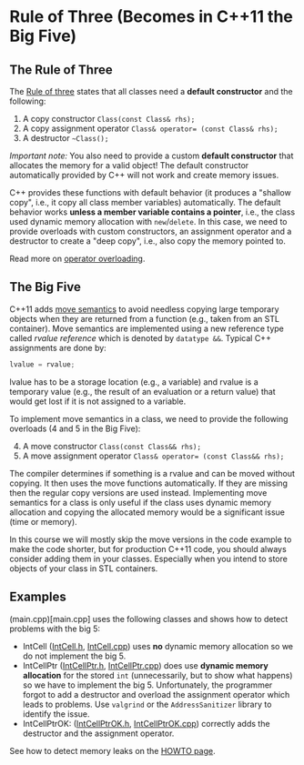 # Rule of Three (Becomes in C++11 the Big Five)

## The Rule of Three

The [Rule of three](https://en.wikipedia.org/wiki/Rule_of_three_(C%2B%2B_programming)) states that all classes need a **default constructor** and the following:
 
 1. A copy constructor `Class(const Class& rhs);`
 2. A copy assignment operator `Class& operator= (const Class& rhs);` 
 3. A destructor `~Class();`

 *Important note:* You also need to provide a custom **default constructor** that allocates the memory for a valid object! The default constructor automatically provided by C++ will not work and create memory issues. 

C++ provides these functions with default behavior (it produces a "shallow copy", i.e., it copy all class member variables) automatically. The default behavior works **unless a member variable contains a pointer**, i.e., the class used dynamic memory allocation with `new`/`delete`. In this case, we need 
to provide overloads with custom constructors, an assignment operator and a destructor to create a "deep copy", i.e., also copy the memory pointed to.

Read more on [operator overloading](https://en.cppreference.com/w/cpp/language/operators).

## The Big Five

C++11 adds [move semantics](https://www.cprogramming.com/c++11/rvalue-references-and-move-semantics-in-c++11.html) to avoid needless copying large temporary objects when they are returned from a function (e.g., taken from an STL container). Move semantics are implemented using a new reference type called _rvalue reference_ which is denoted
by `datatype &&`. Typical C++ assignments are done by: 

```cpp
lvalue = rvalue;
``` 

lvalue has to be a storage location (e.g., a variable) and
rvalue is a temporary value (e.g., the result of an evaluation or a return value) that would get lost if it is not assigned to a variable.

To implement move semantics in a class, we need to provide the following overloads (4 and 5 in the Big Five):

4. A move constructor `Class(const Class&& rhs);`
5. A move assignment operator `Class& operator= (const Class&& rhs);`
 
The compiler determines if something is a rvalue and can be moved without copying. It then uses the move functions automatically. If they are missing then the regular copy versions are used instead.
Implementing move semantics for a class is only useful if the class uses dynamic memory allocation and
copying the allocated memory would be a significant issue (time or memory).

In this course we will mostly skip the move versions in the code example to make the code shorter, but for production C++11 code, you should always consider adding them in your classes. Especially when you intend to store objects of your class in
STL containers.

## Examples

(main.cpp)[main.cpp] uses the following classes and shows how to detect problems with the big 5:

* IntCell ([IntCell.h](IntCell.h), [IntCell.cpp](IntCell.cpp)) uses **no** dynamic memory allocation so we do not implement the big 5.
* IntCellPtr ([IntCellPtr.h](IntCellPtr.h), [IntCellPtr.cpp](IntCellPtr.cpp)) does use **dynamic memory allocation** for the stored `int` (unnecessarily, but to show what happens) so we have to implement the big 5. Unfortunately, the programmer forgot to add a destructor and overload the assignment operator which leads to problems. Use `valgrind` or the `AddressSanitizer` library to identify the issue.
* IntCellPtrOK: ([IntCellPtrOK.h](IntCellPtrOK.h), [IntCellPtrOK.cpp](IntCellPtrOK.cpp)) correctly adds the destructor and the assignment operator.

See how to detect memory leaks on the [HOWTO page](../../HOWTO_detect_memory_leaks.md).
